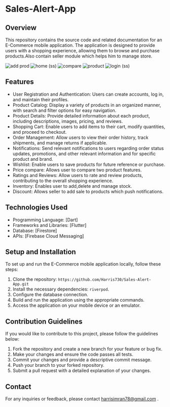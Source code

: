 # Sales-Alert-App


## Overview
This repository contains the source code and related documentation for an E-Commerce mobile application. The application is designed to provide users with a  shopping experience, allowing them to browse and purchase products.Also contain seller module which helps him to manage store.

![add prod](https://github.com/Harris730/Sales-Alert-App/assets/128912747/c7fcecbf-f8b1-4792-a42d-ba8493f0ed24)   ![home (ss)](https://github.com/Harris730/Sales-Alert-App/assets/128912747/a7ccea73-5eff-4a1e-981d-2b50d1436e8f)
 ![compare](https://github.com/Harris730/Sales-Alert-App/assets/128912747/524fa13f-e2ba-4fbf-9463-c4becf422e22) ![product](https://github.com/Harris730/Sales-Alert-App/assets/128912747/e3946ddc-a6dc-4af2-afc9-eea3fb9084fe)
![login (ss)](https://github.com/Harris730/Sales-Alert-App/assets/128912747/028cf8cf-cf5d-4fbb-8e57-b4f205c6fe02)



## Features
- User Registration and Authentication: Users can create accounts, log in, and maintain their profiles.
- Product Catalog: Display a variety of products in an organized manner, with search and filter options for easy navigation.
- Product Details: Provide detailed information about each product, including descriptions, images, pricing, and reviews.
- Shopping Cart: Enable users to add items to their cart, modify quantities, and proceed to checkout.
- Order Management: Allow users to view their order history, track shipments, and manage returns if applicable.
- Notifications: Send relevant notifications to users regarding order status updates, promotions, and other relevant information and for specific product and brand.
- Wishlist: Enable users to save products for future reference or purchase.
- Price compare: Allows user to compare two product features.
- Ratings and Reviews: Allow users to rate and review products, contributing to the overall shopping experience.
- Inventory: Enables user to add,delete and manage stock.
- Discount: Allows seller to add sale to products which push notifications.


## Technologies Used
- Programming Language: [Dart]
- Frameworks and Libraries: [Flutter]
- Database: [Firestore]
- APIs: [Firebase Cloud Messaging]

## Setup and Installation
To set up and run the E-Commerce mobile application locally, follow these steps:

1. Clone the repository: `https://github.com/Harris730/Sales-Alert-App.git`
2. Install the necessary dependencies: `riverpod`.
3. Configure the database connection.
4. Build and run the application using the appropriate commands.
5. Access the application on your mobile device or an emulator.

## Contribution Guidelines
If you would like to contribute to this project, please follow the guidelines below:

1. Fork the repository and create a new branch for your feature or bug fix.
2. Make your changes and ensure the code passes all tests.
3. Commit your changes and provide a descriptive commit message.
4. Push your branch to your forked repository.
5. Submit a pull request with a detailed explanation of your changes.


## Contact
For any inquiries or feedback, please contact harrisimran78@gmail.com .

